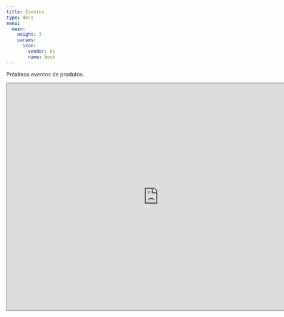 ```yaml
---
title: Eventos 
type: docs
menu:
  main:
    weight: 3
    params:
      icon:
        vendor: bs
        name: book
---
```



Próximos eventos de produtos.

<iframe src="https://calendar.google.com/calendar/embed?height=600&wkst=1&bgcolor=%23ffffff&ctz=America%2FSao_Paulo&title=Product%20Community&hl=pt_BR&src=N2M5MWU2NGRkZGM0ODE3MGJlZDQyYTc5MTdiNmQyNDlmYzljMGIzNjhmNWNmOWUzZTIyZDVhYzM2MWJjNGY1ZUBncm91cC5jYWxlbmRhci5nb29nbGUuY29t&src=cHQuYnJhemlsaWFuI2hvbGlkYXlAZ3JvdXAudi5jYWxlbmRhci5nb29nbGUuY29t&color=%234285F4&color=%237986CB" style="border:solid 1px #777" width="800" height="600" frameborder="0" scrolling="no"></iframe>
